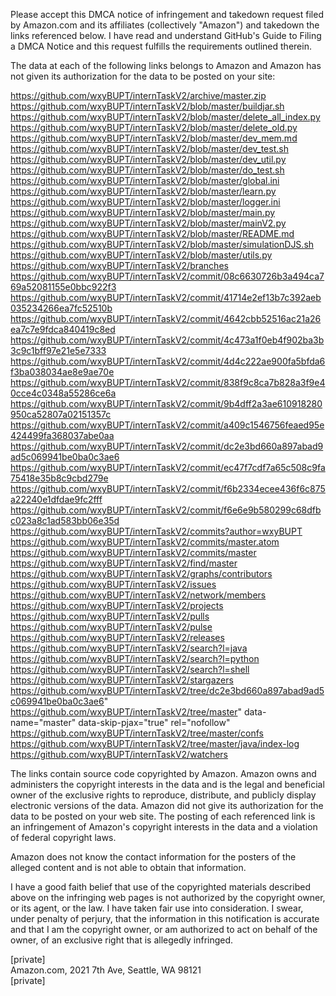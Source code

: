 Please accept this DMCA notice of infringement and takedown request filed by Amazon.com and its affiliates (collectively "Amazon") and takedown the links referenced below. I have read and understand GitHub's Guide to Filing a DMCA Notice and this request fulfills the requirements outlined therein.

The data at each of the following links belongs to Amazon and Amazon has not given its authorization for the data to be posted on your site:

https://github.com/wxyBUPT/internTaskV2/archive/master.zip  
https://github.com/wxyBUPT/internTaskV2/blob/master/buildjar.sh  
https://github.com/wxyBUPT/internTaskV2/blob/master/delete_all_index.py  
https://github.com/wxyBUPT/internTaskV2/blob/master/delete_old.py  
https://github.com/wxyBUPT/internTaskV2/blob/master/dev_mem.md  
https://github.com/wxyBUPT/internTaskV2/blob/master/dev_test.sh  
https://github.com/wxyBUPT/internTaskV2/blob/master/dev_util.py  
https://github.com/wxyBUPT/internTaskV2/blob/master/do_test.sh  
https://github.com/wxyBUPT/internTaskV2/blob/master/global.ini  
https://github.com/wxyBUPT/internTaskV2/blob/master/learn.py  
https://github.com/wxyBUPT/internTaskV2/blob/master/logger.ini  
https://github.com/wxyBUPT/internTaskV2/blob/master/main.py  
https://github.com/wxyBUPT/internTaskV2/blob/master/mainV2.py  
https://github.com/wxyBUPT/internTaskV2/blob/master/README.md  
https://github.com/wxyBUPT/internTaskV2/blob/master/simulationDJS.sh  
https://github.com/wxyBUPT/internTaskV2/blob/master/utils.py  
https://github.com/wxyBUPT/internTaskV2/branches  
https://github.com/wxyBUPT/internTaskV2/commit/08c6630726b3a494ca769a52081155e0bbc922f3  
https://github.com/wxyBUPT/internTaskV2/commit/41714e2ef13b7c392aeb035234266ea7fc52510b  
https://github.com/wxyBUPT/internTaskV2/commit/4642cbb52516ac21a26ea7c7e9fdca840419c8ed  
https://github.com/wxyBUPT/internTaskV2/commit/4c473a1f0eb4f902ba3b3c9c1bff97e21e5e7333  
https://github.com/wxyBUPT/internTaskV2/commit/4d4c222ae900fa5bfda6f3ba038034ae8e9ae70e  
https://github.com/wxyBUPT/internTaskV2/commit/838f9c8ca7b828a3f9e40cce4c0348a55286ce6a  
https://github.com/wxyBUPT/internTaskV2/commit/9b4dff2a3ae610918280950ca52807a02151357c  
https://github.com/wxyBUPT/internTaskV2/commit/a409c1546756feaed95e424499fa368037abe0aa  
https://github.com/wxyBUPT/internTaskV2/commit/dc2e3bd660a897abad9ad5c069941be0ba0c3ae6  
https://github.com/wxyBUPT/internTaskV2/commit/ec47f7cdf7a65c508c9fa75418e35b8c9cbd279e  
https://github.com/wxyBUPT/internTaskV2/commit/f6b2334ecee436f6c875a22240e1dfdae9fc2fff  
https://github.com/wxyBUPT/internTaskV2/commit/f6e6e9b580299c68dfbc023a8c1ad583bb06e35d  
https://github.com/wxyBUPT/internTaskV2/commits?author=wxyBUPT  
https://github.com/wxyBUPT/internTaskV2/commits/master.atom  
https://github.com/wxyBUPT/internTaskV2/commits/master  
https://github.com/wxyBUPT/internTaskV2/find/master  
https://github.com/wxyBUPT/internTaskV2/graphs/contributors  
https://github.com/wxyBUPT/internTaskV2/issues  
https://github.com/wxyBUPT/internTaskV2/network/members  
https://github.com/wxyBUPT/internTaskV2/projects  
https://github.com/wxyBUPT/internTaskV2/pulls  
https://github.com/wxyBUPT/internTaskV2/pulse  
https://github.com/wxyBUPT/internTaskV2/releases  
https://github.com/wxyBUPT/internTaskV2/search?l=java  
https://github.com/wxyBUPT/internTaskV2/search?l=python  
https://github.com/wxyBUPT/internTaskV2/search?l=shell  
https://github.com/wxyBUPT/internTaskV2/stargazers  
https://github.com/wxyBUPT/internTaskV2/tree/dc2e3bd660a897abad9ad5c069941be0ba0c3ae6"  
https://github.com/wxyBUPT/internTaskV2/tree/master" data-name="master" data-skip-pjax="true" rel="nofollow"  
https://github.com/wxyBUPT/internTaskV2/tree/master/confs  
https://github.com/wxyBUPT/internTaskV2/tree/master/java/index-log  
https://github.com/wxyBUPT/internTaskV2/watchers  

The links contain source code copyrighted by Amazon. Amazon owns and administers the copyright interests in the data and is the legal and beneficial owner of the exclusive rights to reproduce, distribute, and publicly display electronic versions of the data. Amazon did not give its authorization for the data to be posted on your web site. The posting of each referenced link is an infringement of Amazon's copyright interests in the data and a violation of federal copyright laws.

Amazon does not know the contact information for the posters of the alleged content and is not able to obtain that information.

I have a good faith belief that use of the copyrighted materials described above on the infringing web pages is not authorized by the copyright owner, or its agent, or the law. I have taken fair use into consideration. I swear, under penalty of perjury, that the information in this notification is accurate and that I am the copyright owner, or am authorized to act on behalf of the owner, of an exclusive right that is allegedly infringed.

[private]  
Amazon.com, 2021 7th Ave, Seattle, WA 98121  
[private]
